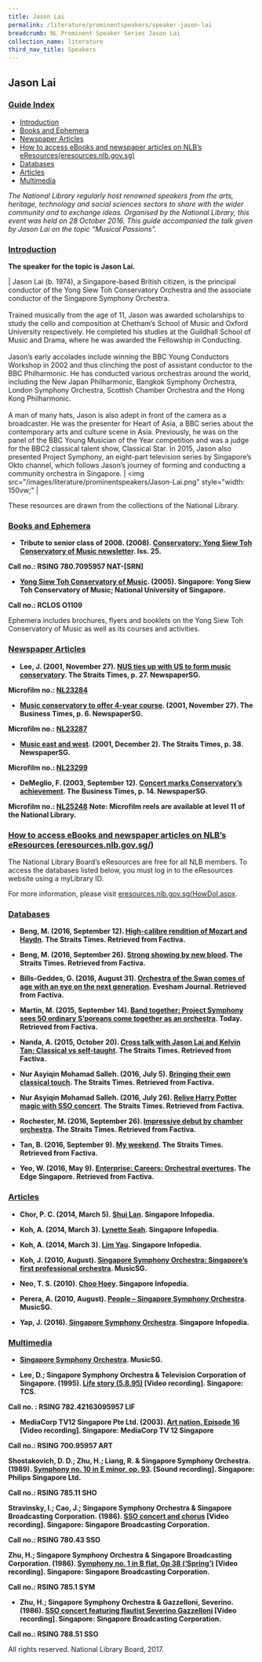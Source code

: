```yaml
---
title: Jason Lai
permalink: /literature/prominentspeakers/speaker-jason-lai
breadcrumb: NL Prominent Speaker Series Jason Lai
collection_name: literature
third_nav_title: Speakers
---
```


## **Jason Lai**

<h3><u>Guide Index</u></h3>

* [Introduction](#introduction)
* [Books and Ephemera](#books-and-ephemera)
* [Newspaper Articles](#newspaper-articles)
* [How to access eBooks and newspaper articles on NLB’s eResources(eresources.nlb.gov.sg)](#how-to-access-ebooks-and-newspaper-articles-on-nlbs-eresources-eresourcesnlbgovsg)
* [Databases](#databases)
* [Articles](#articles)
* [Multimedia](#multimedia)

_The National Library regularly host renowned speakers from the arts, heritage, technology and social sciences sectors to share with the wider community and to exchange ideas. Organised by the National Library, this event was held on 28 October 2016. This guide accompanied the talk given by Jason Lai on the topic “Musical Passions”._

### <u>Introduction</u>
 

**The speaker for the topic is Jason Lai.**

| Jason Lai (b. 1974), a Singapore-based British citizen, is the principal conductor of the Yong Siew Toh Conservatory Orchestra and the associate conductor of the Singapore Symphony Orchestra. <br><br> Trained musically from the age of 11, Jason was awarded scholarships to study the cello and composition at Chetham’s School of Music and Oxford University respectively. He completed his studies at the Guildhall School of Music and Drama, where he was awarded the Fellowship in Conducting. <br><br> Jason’s early accolades include winning the BBC Young Conductors Workshop in 2002 and thus clinching the post of assistant conductor to the BBC Philharmonic. He has conducted various orchestras around the world, including the New Japan Philharmonic, Bangkok Symphony Orchestra, London Symphony Orchestra, Scottish Chamber Orchestra and the Hong Kong Philharmonic. <br><br> A man of many hats, Jason is also adept in front of the camera as a broadcaster. He was the presenter for Heart of Asia, a BBC series about the contemporary arts and culture scene in Asia. Previously, he was on the panel of the BBC Young Musician of the Year competition and was a judge for the BBC2 classical talent show, Classical Star. In 2015, Jason also presented Project Symphony, an eight-part television series by Singapore’s Okto channel, which follows Jason’s journey of forming and conducting a community orchestra in Singapore. | <img src="/images/literature/prominentspeakers/Jason-Lai.png" style="width: 150vw;" | 

These resources are drawn from the collections of the National Library.

 

### <u>Books and Ephemera</u>
 

* **Tribute to senior class of 2008. (2008). [Conservatory: Yong Siew Toh Conservatory of Music newsletter](https://catalogue.nlb.gov.sg/cgi-bin/spydus.exe/FULL/EXPNOS/BIBENQ/13437187/137646994,1). Iss. 25.**

**Call no.: RSING 780.7095957 NAT-\[SRN\]**
 

* **[Yong Siew Toh Conservatory of Music](http://eservice.nlb.gov.sg/item_holding_s.aspx?bid=14289582). (2005). Singapore: Yong Siew Toh Conservatory of Music; National University of Singapore.**

**Call no.: RCLOS O1109**

Ephemera includes brochures, flyers and booklets on the Yong Siew Toh Conservatory of Music as well as its courses and activities.
 

### <u>Newspaper Articles</u> 
 

* **Lee, J. (2001, November 27). [NUS ties up with US to form music conservatory](http://eresources.nlb.gov.sg/newspapers/Digitised/Article/straitstimes20011127-1.2.26.22.aspx). The Straits Times, p. 27. NewspaperSG.**

**Microfilm no.: [NL23284](http://eresources.nlb.gov.sg/newspapers/Microfilm/Reel/NL23284.aspx?t=straitstimes)**
 

* **[Music conservatory to offer 4-year course](http://eresources.nlb.gov.sg/newspapers/Digitised/Article/biztimes20011127-1.2.15.2.aspx). (2001, November 27). The Business Times, p. 6. NewspaperSG.**

**Microfilm no.: [NL23287](http://eresources.nlb.gov.sg/newspapers/Microfilm/Reel/NL23287.aspx?t=biztimes)**
 

* **[Music east and west](http://eresources.nlb.gov.sg/newspapers/Digitised/Article/straitstimes20011202-1.2.53.3.1.aspx). (2001, December 2). The Straits Times, p. 38. NewspaperSG.**

**Microfilm no.: [NL23299](http://eresources.nlb.gov.sg/newspapers/Microfilm/Reel/NL23299.aspx?t=straitstimes)**


* **DeMeglio, F. (2003, September 12). [Concert marks Conservatory’s achievement](http://eresources.nlb.gov.sg/newspapers/Digitised/Article/biztimes20030912-1.2.35.1.aspx). The Business Times, p. 14. NewspaperSG.**

**Microfilm no.: [NL25248](http://eresources.nlb.gov.sg/newspapers/Microfilm/Reel/NL25248.aspx?t=biztimes)**
**Note: Microfilm reels are available at level 11 of the National Library.**

 

### <u>How to access eBooks and newspaper articles on NLB’s eResources (<a href="http://eresources.nlb.gov.sg/">eresources.nlb.gov.sg/</a>)</u> 
 

The National Library Board’s eResources are free for all NLB members. To access the databases listed below, you must log in to the eResources website using a myLibrary ID.

For more information, please visit [eresources.nlb.gov.sg/HowDoI.aspx](http://eresources.nlb.gov.sg/HowDoI.aspx).

 

### <u>Databases</u>
 

* **Beng, M. (2016, September 12). [High-calibre rendition of Mozart and Haydn](http://eresources.nlb.gov.sg/Main/Browse?startsWith=F). The Straits Times. Retrieved from Factiva.**
 

* **Beng, M. (2016, September 26). [Strong showing by new blood](http://eresources.nlb.gov.sg/Main/Browse?startsWith=F). The Straits Times. Retrieved from Factiva.**
 

* **Bills-Geddes, G. (2016, August 31). [Orchestra of the Swan comes of age with an eye on the next generation](http://eresources.nlb.gov.sg/Main/Browse?startsWith=F). Evesham Journal. Retrieved from Factiva.**
 

* **Martin, M. (2015, September 14). [Band together; Project Symphony sees 50 ordinary S’poreans come together as an orchestra](http://eresources.nlb.gov.sg/Main/Browse?startsWith=F). Today. Retrieved from Factiva.**
 

* **Nanda, A. (2015, October 20). [Cross talk with Jason Lai and Kelvin Tan; Classical vs self-taught](http://eresources.nlb.gov.sg/Main/Browse?startsWith=F). The Straits Times. Retrieved from Factiva.**
 

* **Nur Asyiqin Mohamad Salleh. (2016, July 5). [Bringing their own classical touch](http://eresources.nlb.gov.sg/Main/Browse?startsWith=F). The Straits Times. Retrieved from Factiva.**
 

* **Nur Asyiqin Mohamad Salleh. (2016, July 26). [Relive Harry Potter magic with SSO concert](http://eresources.nlb.gov.sg/Main/Browse?startsWith=F). The Straits Times. Retrieved from Factiva.**
 

* **Rochester, M. (2016, September 26). [Impressive debut by chamber orchestra](http://eresources.nlb.gov.sg/Main/Browse?startsWith=F). The Straits Times. Retrieved from Factiva.**
 

* **Tan, B. (2016, September 9). [My weekend](http://eresources.nlb.gov.sg/Main/Browse?startsWith=F). The Straits Times. Retrieved from Factiva.**
 

* **Yeo, W. (2016, May 9). [Enterprise: Careers: Orchestral overtures](http://eresources.nlb.gov.sg/Main/Browse?startsWith=F). The Edge Singapore. Retrieved from Factiva.**
 

### <u>Articles</u>
 

* **Chor, P. C. (2014, March 5). [Shui Lan](http://eresources.nlb.gov.sg/infopedia/articles/SIP_2014-03-11_160342.html?). Singapore Infopedia.**
 

* **Koh, A. (2014, March 3). [Lynette Seah](http://eresources.nlb.gov.sg/infopedia/articles/SIP_2014-03-06_161433.html?). Singapore Infopedia.**
 

* **Koh, A. (2014, March 3). [Lim Yau](http://eresources.nlb.gov.sg/infopedia/articles/SIP_2014-03-06_161445.html?). Singapore Infopedia.**
 

* **Koh, J. (2010, August).  [Singapore Symphony Orchestra: Singapore’s first professional orchestra](http://eresources.nlb.gov.sg/music/Media/PDFs/Article/e92a3c41-9018-49a4-86bb-58ae16fedf). MusicSG.**
 

* **Neo, T. S. (2010). [Choo Hoey](http://eresources.nlb.gov.sg/infopedia/articles/SIP_1649_2010-02-25.html). Singapore Infopedia.**
 

* **Perera, A. (2010, August).  [People – Singapore Symphony Orchestra](http://eresources.nlb.gov.sg/music/Media/PDFs/Article/4e435a60-45f7-4eef-ba6c-aeab574d4a0f.pdf). MusicSG.**
 

* **Yap, J. (2016). [Singapore Symphony Orchestra](http://eresources.nlb.gov.sg/infopedia/articles/SIP_853_2005-01-11.html?). Singapore Infopedia.**
 

### <u>Multimedia</u>
 

* **[Singapore Symphony Orchestra](http://eresources.nlb.gov.sg/music/music/artist/1667). MusicSG.**
 

* **Lee, D.; Singapore Symphony Orchestra & Television Corporation of Singapore. (1995). [Life story (5.8.95)](http://eservice.nlb.gov.sg/item_holding_s.aspx?bid=7491269) [Video recording]. Singapore: TCS.**

**Call no. : RSING 782.42163095957 LIF**
 

* **MediaCorp TV12 Singapore Pte Ltd.  (2003). [Art nation. Episode 16](http://eservice.nlb.gov.sg/item_holding_s.aspx?bid=12340308) [Video recording]. Singapore: MediaCorp TV 12 Singapore**

**Call no.: RSING 700.95957 ART**
 

**Shostakovich, D. D.; Zhu, H.; Liang, R. & Singapore Symphony Orchestra. (1989). [Symphony no. 10 in E minor, op. 93](http://eservice.nlb.gov.sg/item_holding_s.aspx?bid=5276267). [Sound recording]. Singapore: Philips Singapore Ltd.**

**Call no.: RSING 785.11 SHO**
 

**Stravinsky, I.; Cao, J.; Singapore Symphony Orchestra & Singapore Broadcasting Corporation. (1986). [SSO concert and chorus](http://eservice.nlb.gov.sg/item_holding_s.aspx?bid=4985929) [Video recording]. Singapore: Singapore Broadcasting Corporation.**

**Call no.: RSING 780.43 SSO**
 

**Zhu, H.; Singapore Symphony Orchestra & Singapore Broadcasting Corporation. (1986). [Symphony no. 1 in B flat, Op 38 (‘Spring’)](http://eservice.nlb.gov.sg/item_holding_s.aspx?bid=4799360) [Video recording]. Singapore: Singapore Broadcasting Corporation.**

**Call no.: RSING 785.1 SYM**
 

* **Zhu, H.; Singapore Symphony Orchestra & Gazzelloni, Severino. (1986). [SSO concert featuring flautist Severino Gazzelloni](http://eservice.nlb.gov.sg/item_holding_s.aspx?bid=5276256) [Video recording]. Singapore: Singapore Broadcasting Corporation.**

**Call no.: RSING 788.51 SSO**
 

 

All rights reserved. National Library Board, 2017.